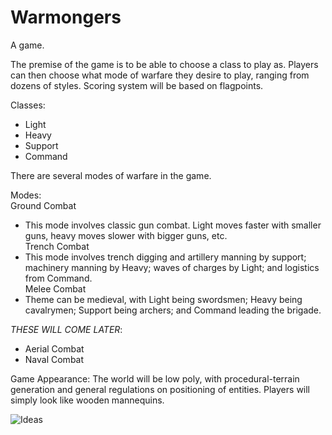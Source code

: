 # Warmongers
A game.

The premise of the game is to be able to choose a class to play as. Players can then choose what mode of warfare they desire to play, ranging from dozens of styles. Scoring system will be based on flagpoints.

Classes:
- Light
- Heavy
- Support
- Command

There are several modes of warfare in the game.

Modes: <br />
Ground Combat <br />
- This mode involves classic gun combat. Light moves faster with smaller guns, heavy moves slower with bigger guns, etc. <br />
Trench Combat
- This mode involves trench digging and artillery manning by support; machinery manning by Heavy; waves of charges by Light; and logistics from Command. <br />
Melee Combat
- Theme can be medieval, with Light being swordsmen; Heavy being cavalrymen; Support being archers; and Command leading the brigade.

*THESE WILL COME LATER*:  <br />
- Aerial Combat <br />
- Naval Combat <br />

Game Appearance:
The world will be low poly, with procedural-terrain generation and general regulations on positioning of entities. Players will simply look like wooden mannequins.

![Ideas](https://github.com/Camyo4650/Warmongers/blob/master/images/IMG_7390.jpg)
